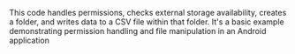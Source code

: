This code handles permissions, checks external storage availability, creates a folder, and writes data to a CSV file within that folder. It's a basic example demonstrating permission handling and file manipulation in an Android application